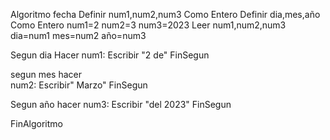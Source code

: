 Algoritmo fecha
Definir num1,num2,num3 Como Entero
Definir dia,mes,año Como Entero
num1=2
num2=3
num3=2023
Leer num1,num2,num3
dia=num1
mes=num2
año=num3

Segun dia Hacer
num1: Escribir "2 de"
FinSegun

segun mes hacer  
num2: Escribir" Marzo"
FinSegun

Segun año hacer
num3: Escribir "del 2023"
FinSegun


FinAlgoritmo
